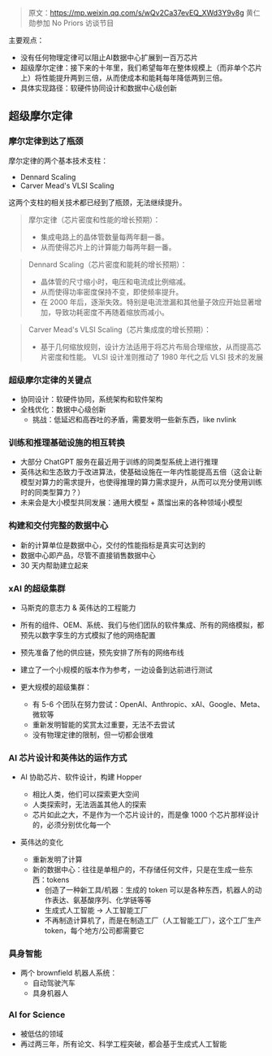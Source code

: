 
> 原文：https://mp.weixin.qq.com/s/wQv2Ca37evEQ_XWd3Y9v8g
> 黄仁勋参加 No Priors 访谈节目

主要观点：
- 没有任何物理定律可以阻止AI数据中心扩展到一百万芯片
- 超级摩尔定律：接下来的十年里，我们希望每年在整体规模上（而非单个芯片上）将性能提升两到三倍，从而使成本和能耗每年降低两到三倍。
- 具体实现路径：软硬件协同设计和数据中心级创新


## 超级摩尔定律

### 摩尔定律到达了瓶颈

摩尔定律的两个基本技术支柱：
- Dennard Scaling
- Carver Mead's VLSI Scaling

这两个支柱的相关技术都已经到了瓶颈，无法继续提升。

> 摩尔定律（芯片密度和性能的增长预期）：
> - 集成电路上的晶体管数量每两年翻一番。
> - 从而使得芯片上的计算能力每两年翻一番。

> Dennard Scaling（芯片密度和能耗的增长预期）：
> - 晶体管的尺寸缩小时，电压和电流成比例缩减。
> - 从而使得功率密度保持不变，即使频率提升。
> - 在 2000 年后，逐渐失效。特别是电流泄漏和其他量子效应开始显著增加，导致功耗密度不再随着缩放而减小。

> Carver Mead's VLSI Scaling（芯片集成度的增长预期）：
> - 基于几何缩放规则，设计方法适用于将芯片布局合理缩放，从而提高芯片密度和性能。
> VLSI 设计准则推动了 1980 年代之后 VLSI 技术的发展


### 超级摩尔定律的关键点

- 协同设计：软硬件协同，系统架构和软件架构
- 全栈优化：数据中心级创新
    - 挑战：低延迟和高吞吐的矛盾，需要发明一些新东西，like nvlink


### 训练和推理基础设施的相互转换
- 大部分 ChatGPT 服务在最近用于训练的同类型系统上进行推理
- 英伟达和生态致力于改进算法，使基础设施在一年内性能提高五倍（这会让新模型对算力的需求提升，也使得推理的算力需求提升，从而可以充分使用训练时的同类型算力？）
- 未来会是大小模型共同发展：通用大模型 + 蒸馏出来的各种领域小模型

### 构建和交付完整的数据中心
- 新的计算单位是数据中心，交付的性能指标是真实可达到的
- 数据中心即产品，尽管不直接销售数据中心
- 30 天内帮助建立起来

### xAI 的超级集群
- 马斯克的意志力 & 英伟达的工程能力
- 所有的组件、OEM、系统、我们与他们团队的软件集成、所有的网络模拟，都预先以数字孪生的方式模拟了他的网络配置
- 预先准备了他的供应链，预先安排了所有的网络布线
- 建立了一个小规模的版本作为参考，一边设备到达前进行测试

- 更大规模的超级集群：
    - 有 5-6 个团队在努力尝试：OpenAI、Anthropic、xAI、Google、Meta、微软等
    - 重新发明智能的奖赏太过重要，无法不去尝试
    - 没有物理定律的限制，但一切都会很难


### AI 芯片设计和英伟达的运作方式

- AI 协助芯片、软件设计，构建 Hopper
    - 相比人类，他们可以探索更大空间
    - 人类探索时，无法涵盖其他人的探索
    - 芯片如此之大，不是作为一个芯片设计的，而是像 1000 个芯片那样设计的，必须分别优化每一个

- 英伟达的变化
    - 重新发明了计算
    - 新的数据中心：往往是单租户的，不存储任何文件，只是在生成一些东西：tokens
        - 创造了一种新工具/机器：生成的 token 可以是各种东西，机器人的动作表达、氨基酸序列、化学链等等
        - 生成式人工智能 -> 人工智能工厂
        - 不再制造计算机了，而是在制造工厂（人工智能工厂），这个工厂生产 token，每个地方/公司都需要它

### 具身智能

- 两个 brownfield 机器人系统：
    - 自动驾驶汽车
    - 具身机器人

### AI for Science
- 被低估的领域
- 再过两三年，所有论文、科学工程突破，都会基于生成式人工智能



